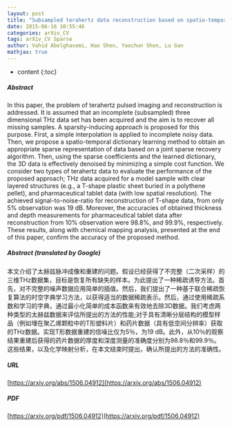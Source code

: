 ```yaml
---
layout: post
title: "Subsampled terahertz data reconstruction based on spatio-temporal dictionary learning"
date: 2015-06-16 10:55:46
categories: arXiv_CV
tags: arXiv_CV Sparse
author: Vahid Abolghasemi, Hao Shen, Yaochun Shen, Lu Gan
mathjax: true
---
```


* content
{:toc}

##### Abstract
In this paper, the problem of terahertz pulsed imaging and reconstruction is addressed. It is assumed that an incomplete (subsampled) three dimensional THz data set has been acquired and the aim is to recover all missing samples. A sparsity-inducing approach is proposed for this purpose. First, a simple interpolation is applied to incomplete noisy data. Then, we propose a spatio-temporal dictionary learning method to obtain an appropriate sparse representation of data based on a joint sparse recovery algorithm. Then, using the sparse coefficients and the learned dictionary, the 3D data is effectively denoised by minimizing a simple cost function. We consider two types of terahertz data to evaluate the performance of the proposed approach; THz data acquired for a model sample with clear layered structures (e.g., a T-shape plastic sheet buried in a polythene pellet), and pharmaceutical tablet data (with low spatial resolution). The achieved signal-to-noise-ratio for reconstruction of T-shape data, from only 5% observation was 19 dB. Moreover, the accuracies of obtained thickness and depth measurements for pharmaceutical tablet data after reconstruction from 10% observation were 98.8%, and 99.9%, respectively. These results, along with chemical mapping analysis, presented at the end of this paper, confirm the accuracy of the proposed method.

##### Abstract (translated by Google)
本文介绍了太赫兹脉冲成像和重建的问题。假设已经获得了不完整（二次采样）的三维THz数据集，目标是恢复所有缺失的样本。为此提出了一种稀疏诱导方法。首先，对不完整的噪声数据应用简单的插值。然后，我们提出了一种基于联合稀疏恢复算法的时空字典学习方法，以获得适当的数据稀疏表示。然后，通过使用稀疏系数和学习的字典，通过最小化简单的成本函数来有效地去除3D数据。我们考虑两种类型的太赫兹数据来评估所提出的方法的性能;对于具有清晰分层结构的模型样品（例如埋在聚乙烯颗粒中的T形塑料片）和药片数据（具有低空间分辨率）获取的THz数据。实现T形数据重建的信噪比仅为5％，为19 dB。此外，从10％的观察结果重建后获得的药片数据的厚度和深度测量的准确度分别为98.8％和99.9％。这些结果，以及化学映射分析，在本文结束时提出，确认所提出的方法的准确性。

##### URL
[https://arxiv.org/abs/1506.04912](https://arxiv.org/abs/1506.04912)

##### PDF
[https://arxiv.org/pdf/1506.04912](https://arxiv.org/pdf/1506.04912)

